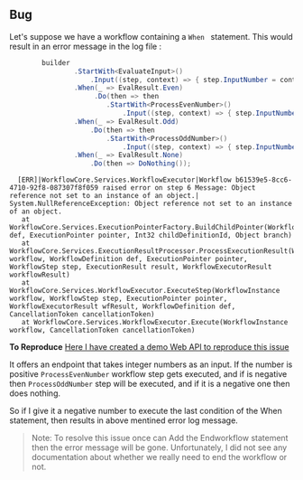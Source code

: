 ﻿## Bug
Let's suppose we have a workflow containing a `When ` statement. This would result in an error message in the log file : 

``` csharp
        builder
                .StartWith<EvaluateInput>()
                    .Input((step, context) => { step.InputNumber = context.InputNumber; })
                .When(_ => EvalResult.Even)
                     .Do(then => then
                        .StartWith<ProcessEvenNumber>()
                            .Input((step, context) => { step.InputNumber = context.InputNumber; }))
                .When(_ => EvalResult.Odd)
                    .Do(then => then
                        .StartWith<ProcessOddNumber>()
                            .Input((step, context) => { step.InputNumber = context.InputNumber; }))
                .When(_ => EvalResult.None)
                    .Do(then => DoNothing());
```


```
  [ERR]|WorkflowCore.Services.WorkflowExecutor|Workflow b61539e5-8cc6-4710-92f8-087307f8f059 raised error on step 6 Message: Object reference not set to an instance of an object.|
System.NullReferenceException: Object reference not set to an instance of an object.
   at WorkflowCore.Services.ExecutionPointerFactory.BuildChildPointer(WorkflowDefinition def, ExecutionPointer pointer, Int32 childDefinitionId, Object branch)
   at WorkflowCore.Services.ExecutionResultProcessor.ProcessExecutionResult(WorkflowInstance workflow, WorkflowDefinition def, ExecutionPointer pointer, WorkflowStep step, ExecutionResult result, WorkflowExecutorResult workflowResult)
   at WorkflowCore.Services.WorkflowExecutor.ExecuteStep(WorkflowInstance workflow, WorkflowStep step, ExecutionPointer pointer, WorkflowExecutorResult wfResult, WorkflowDefinition def, CancellationToken cancellationToken)
   at WorkflowCore.Services.WorkflowExecutor.Execute(WorkflowInstance workflow, CancellationToken cancellationToken)
```
**To Reproduce**
[Here I have created a demo Web API to reproduce this issue ](https://github.com/nabin304/ReproduceWorkflowError)

It offers an endpoint that takes integer numbers as an input. If the number is positive `ProcessEvenNumber` workflow step gets executed, and if is negative then `ProcessOddNumber` step will be executed, and if it is a negative one then does nothing.

So if I give it a negative number to execute the last condition of the When statement, then results in above mentined error log message.

>Note: To resolve this issue once can Add the Endworkflow statement then the error message will be gone. Unfortunately, I did not see any documentation about whether we really need to end the workflow or not.

